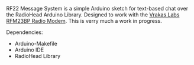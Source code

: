 RF22 Message System is a simple Arduino sketch for text-based chat over the RadioHead Arduino Library.
Designed to work with the [Vrakas Labs RFM23BP Radio Modem](https://github.com/Timvrakas/OpenLRS-APM/tree/USB-Dev-32u4).
This is verry much a work in progress.

Dependencies:
- Arduino-Makefile
- Arduino IDE
- RadioHead Library
